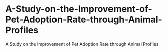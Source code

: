 # A-Study-on-the-Improvement-of-Pet-Adoption-Rate-through-Animal-Profiles
A Study on the Improvement of Pet Adoption Rate through Animal Profiles
